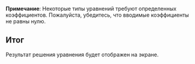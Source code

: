 

**Примечание**: Некоторые типы уравнений требуют определенных коэффициентов. Пожалуйста, убедитесь, что вводимые коэффициенты не равны нулю.

## Итог
Результат решения уравнения будет отображен на экране.
